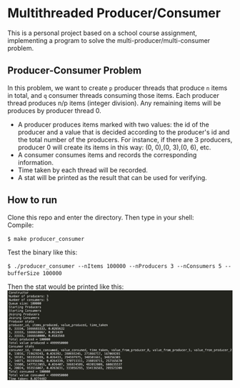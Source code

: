 # Multithreaded Producer/Consumer

This is a personal project based on a school course assignment, implementing a program to solve the multi-producer/multi-consumer problem.

## Producer-Consumer Problem

In this problem, we want to create `p` producer threads that produce `n` items in total, and `q` consumer threads consuming those items. Each producer thread produces n/p items (integer division). Any remaining items will be produces by producer thread 0. <br>

- A producer produces items marked with two values: the id of the producer and a value that is decided according to the producer's id and the total number of the producers. For instance, if there are 3 producers, producer 0 will create its items in this way: (0, 0),(0, 3),(0, 6), etc.<br>
- A consumer consumes items and records the corresponding information.<br>
- Time taken by each thread will be recorded.
- A stat will be printed as the result that can be used for verifying.<br>

## How to run

Clone this repo and enter the directory. Then type in your shell:<br>
Compile:

```
$ make producer_consumer
```

Test the binary like this:

```
$ ./producer_consumer --nItems 100000 --nProducers 3 --nConsumers 5 --bufferSize 100000
```

Then the stat would be printed like this:
![demo](demo.jpg)
